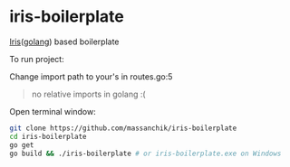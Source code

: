 # iris-boilerplate
[Iris](https://github.com/kataras/iris)([golang](https://golang.org)) based boilerplate


To run project:

Change import path to your's in routes.go:5 

> no relative imports in golang :(

Open terminal window:

```sh
git clone https://github.com/massanchik/iris-boilerplate
cd iris-boilerplate
go get
go build && ./iris-boilerplate # or iris-boilerplate.exe on Windows
```